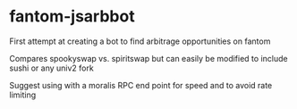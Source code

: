 # fantom-jsarbbot
First attempt at creating a bot to find arbitrage opportunities on fantom

Compares spookyswap vs. spiritswap but can easily be modified to include sushi or any univ2 fork

Suggest using with a moralis RPC end point for speed and to avoid rate limiting
